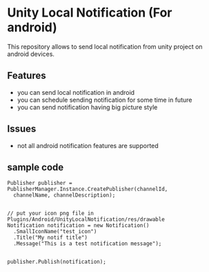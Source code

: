 # Unity Local Notification (For android)

This repository allows to send local notification from unity project
on android devices.

## Features
* you can send local notification in android
* you can schedule sending notification for some time in future
* you can send notification having big picture style

## Issues
* not all android notification features are supported


## sample code
```
Publisher publisher = PublisherManager.Instance.CreatePublisher(channelId,
  channelName, channelDescription);


// put your icon png file in Plugins/Android/UnityLocalNotification/res/drawable
Notification notification = new Notification()
  .SmallIconName("test_icon")  
  .Title("My notif title")
  .Message("This is a test notification message");


publisher.Publish(notification);
```
